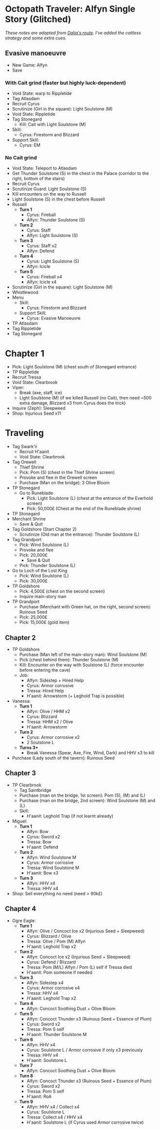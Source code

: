 # Octopath Traveler: Alfyn Single Story (Glitched)

_These notes are adapted from [Dalia's
route](https://pastebin.com/DfVAdj3K). I've added the caitless
strategy and some extra cues._

## Evasive manoeuvre

- New Game: Alfyn
- Save

### With Cait grind (faster but highly luck-dependent)

- Void State: warp to Rippletide
- Tag Atlasdam
- Recruit Cyrus
- Scrutinize (Girl in the square): Light Soulstone (M)
- Void State: Rippletide
- Tag Stonegard
  - Kill: Cait with Light Soulstone (M)
- Skill:
  - Cyrus: Firestorm and Blizzard
- Support Skill:
  - Cyrus: EM

### No Cait grind

- Void State: Teleport to Atlasdam
- Get Thunder Soulstone (S) in the chest in the Palace (corridor to
  the right, bottom of the stairs)
- Recruit Cyrus
- Scrutinize Guard: Light Soulstone (S)
- Kill encounters on the way to Russell
- Light Soulstone (S) in the chest before Russell
- Russell
  - **Turn 1**
     - Cyrus: Fireball
     - Alfyn: Thunder Soulstone (S)
  - **Turn 2**
     - Cyrus: Staff
     - Alfyn: Light Soulstone (S)
  - **Turn 3**
     - Cyrus: Staff x2
     - Alfyn: Defend
  - **Turn 4**
     - Cyrus: Light Soulstone (S)
     - Alfyn: Icicle
  - **Turn 5**
     - Cyrus: Fireball x4
     - Alfyn: Icicle x4
- Scrutinize (Girl in the square): Light Soulstone (M)
- Whistlewood
- Menu
  - Skill:
    - Cyrus: Firestorm and Blizzard
  - Support Skill:
    - Cyrus: Evasive Manoeuvre
- TP Atlasdam
- Tag Rippletide
- Tag Stonegard

# Chapter 1

- Pick: Light Soulstone (M) (chest south of Stonegard entrance)
- TP Rippletide
- Recruit Tressa
- Void State: Clearbrook
- Viper:
  - Break (axe, staff, ice)
  - Light Soulstone (M) (if we killed Russell (no Cait), then need
    ~500 extra damage, Blizzard x3 from Cyrus does the trick)
- Inquire (Zeph): Sleepweed
- Shop: Injurious Seed x11

# Traveling

- Tag Swark'ii
  - Recruit H'aanit
  - Void State: Clearbrook
- Tag Orewell
  - Thief Shrine
  - Pick: Pom (S) (chest in the Thief Shrine screen)
  - Provoke and flee in the Orewell screen
  - Purchase (Man on the bridge): 3 Olive Bloom
- TP Stonegard
  - Go to Runeblade
	- Pick: Light Soulstone (L) (chest at the entrance of the
	  Everhold screen)
	- Pick: 50,000£ (Chest at the end of the Runeblade shrine)
- TP Stonegard
- Merchant Shrine
  - Save & Quit
- Tag Goldshore (Start Chapter 2)
  - Scrutinize (Old man at the entrance): Thunder Soulstone (L)
- Tag Grandport
  - Pick: Wind Soulstone (L)
  - Provoke and flee
  - Pick: 20,000£
    - Save & Quit
  - Pick: Thunder Soulstone (L)
- Go to Loch of the Lost King
  - Pick: Wind Soulstone (L)
  - Pick: 30,000£
- TP Goldshore
  - Pick: 4,500£ (chest on the second screen)
  - Inquire main-story man
- TP Grandport
  - Purchase (Merchant with Green hat, on the right, second screen): Ruinous Seed
  - Pick: 25,000£
  - Pick: 15,000£ (gold item)

## Chapter 2

- TP Goldshore
  - Purchase (Man left of the main-story man): Wind Soulstone (M)
  - Pick (chest behind them): Thunder Soulstone (M)
  - Kill: Encounter on the way with Soulstone (L) (force encounter
    before entering the cave)
  - Job:
    - Alfyn: Sidestep + Hired Help
    - Cyrus: Armor corrosive
    - Tressa: Hired Help
    - H'aanit: Arrowstorm (+ Leghold Trap is possible)
- Vanessa:
  - **Turn 1**
    - Alfyn: Olive / HHM x2
    - Cyrus: Blizzard
    - Tressa: HHM x2 / Olive
    - H'aanit: Arrowstorm
  - **Turn 2**
	- Cyrus: Armor corrosive x2
	- 2 Soulstone L
  - **Turns 3+**
	- Break Vanessa (Spear, Axe, Fire, Wind, Dark) and HHV x3 to kill
- Purchase (Lady south of the tavern): Ruinous Seed

## Chapter 3

- TP Clearbrook
  - Tag Saintbridge
  - Purchase (man on the bridge, 1st screen): Pom (S), (M) and (L)
  - Purchase (man on the bridge, 2nd screen): Wind Soulstone (M) and (L)
  - Skill:
    - H'aanit: Leghold Trap (if not learnt already)
- Miguel:
  - **Turn 1**
    - Alfyn: Bow
    - Cyrus: Sword x2
    - Tressa: Bow
    - H'aanit: Defend
  - **Turn 2**
    - Alfyn: Wind Soulstone M
    - Cyrus: Armor corrosive
    - Tressa: Wind Soulstone M
    - H'aanit: Bow x3
  - **Turn 3**
    - Alfyn: HHV x4
    - Tressa: HHV x4
- Shop: Sell everything no need (need > 90k£)

## Chapter 4

- Ogre Eagle:
  - **Turn 1**
    - Alfyn: Olive / Concoct Ice x2 (Injurious Seed + Sleepweed)
    - Cyrus: Blizzard / Olive
    - Tressa: Olive / Pom (M) Alfyn
    - H'aanit: Leghold Trap x2
  - **Turn 2**
    - Alfyn: Concoct Ice x2 (Injurious Seed + Sleepweed)
    - Cyrus: Defend / Blizzard
    - Tressa: Pom (M/L) Alfyn / Pom (L) self if Tressa died
    - H'aanit: Pom someone if needed
  - **Turn 3**
    - Alfyn: Sidestep x4
    - Cyrus: Armor corrosive x4
    - Tressa: HHV x4
    - H'aanit: Leghold Trap x2
  - **Turn 4**
    - Alfyn: Concoct Soothing Dust + Olive Bloom
  - **Turn 5**
    - Alfyn: Concoct Thunder x3 (Ruinous Seed + Essence of Plum)
    - Cyrus: Sword x2
    - Tressa: Pom S self
    - H'aanit: Thunder Soulstone M
  - **Turn 6**
    - Alfyn: HHV x4
    - Cyrus: Soulstone L / Armor corrosive if only x3 previously
    - Tressa: HHV x4
    - H'aanit: Soulstone L
  - **Turn 7**
    - Alfyn: Concoct Soothing Dust + Olive Bloom
  - **Turn 8**
    - Alfyn: Concoct Thunder x3 (Ruinous Seed + Essence of Plum)
    - Cyrus: Sword x2
    - Tressa: Pom S self
    - H'aanit: RoA
  - **Turn 9**
    - Alfyn: HHV x4 / Collect x4
    - Cyrus: Soulstone L
    - Tressa: Collect x4 / HHV x4
    - H'aanit: Soulstone L (if Cyrus used Armor corrosive twice)
